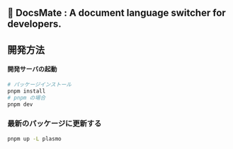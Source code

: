 ## 🐶 DocsMate : A document language switcher for developers.

## 開発方法

#### 開発サーバの起動

```bash
# パッケージインストール
pnpm install
# pnpm の場合
pnpm dev
```

### 最新のパッケージに更新する

```bash
pnpm up -L plasmo
```
